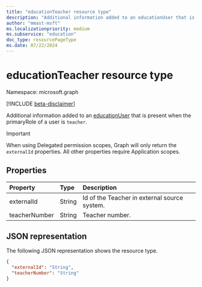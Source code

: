 ```yaml
---
title: "educationTeacher resource type"
description: "Additional information added to an educationUser that is present when the primaryRole of a user is `teacher`."
author: "mmast-msft"
ms.localizationpriority: medium
ms.subservice: "education"
doc_type: resourcePageType
ms.date: 07/22/2024
---
```


# educationTeacher resource type

Namespace: microsoft.graph

[!INCLUDE [beta-disclaimer](../../includes/beta-disclaimer.md)]

Additional information added to an [educationUser](educationuser.md) that is present when the primaryRole of a user is `teacher`.

> [!IMPORTANT]
> When using Delegated permission scopes, Graph will only return the `externalId` properties. All other properties require Application scopes.

## Properties

| Property      | Type   | Description                                  |
| :------------ | :----- | :------------------------------------------- |
| externalId    | String | Id of the Teacher in external source system. |
| teacherNumber | String | Teacher number.                              |

## JSON representation

The following JSON representation shows the resource type.

<!-- {
  "blockType": "resource",
  "optionalProperties": [

  ],
  "@odata.type": "microsoft.graph.educationTeacher"
}-->

```json
{
  "externalId": "String",
  "teacherNumber": "String"
}
```

<!-- uuid: 8fcb5dbc-d5aa-4681-8e31-b001d5168d79
2015-10-25 14:57:30 UTC -->
<!--
{
  "type": "#page.annotation",
  "description": "educationTeacher resource",
  "keywords": "",
  "section": "documentation",
  "tocPath": "",
  "suppressions": []
}
-->



